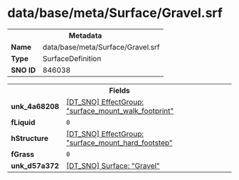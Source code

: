 <h1>data/base/meta/Surface/Gravel.srf</h1><table><tr><th colspan="100%">Metadata</th></tr><tr><td><b>Name</b></td><td>data/base/meta/Surface/Gravel.srf</td></tr><tr><td><b>Type</b></td><td>SurfaceDefinition</td></tr><tr><td><b>SNO ID</b></td><td>846038</td></tr></table>

<table><tr><th colspan="100%">Fields</th></tr><tr><td><b>unk_4a68208</b></td><td><a href="..\EffectGroup\surface_mount_walk_footprint.efg">[DT_SNO] EffectGroup: "surface_mount_walk_footprint"</a></td></tr><tr><td><b>fLiquid</b></td><td><code>0</code></td></tr><tr><td><b>hStructure</b></td><td><a href="..\EffectGroup\surface_mount_hard_footstep.efg">[DT_SNO] EffectGroup: "surface_mount_hard_footstep"</a></td></tr><tr><td><b>fGrass</b></td><td><code>0</code></td></tr><tr><td><b>unk_d57a372</b></td><td><a href="Gravel.srf">[DT_SNO] Surface: "Gravel"</a></td></tr></table>

